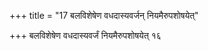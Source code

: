 +++
title = "17 बलविशेषेण वधदास्यवर्जन् नियमैरुपशोषयेत्"

+++
बलविशेषेण वधदास्यवर्जं नियमैरुपशोषयेत् १६
